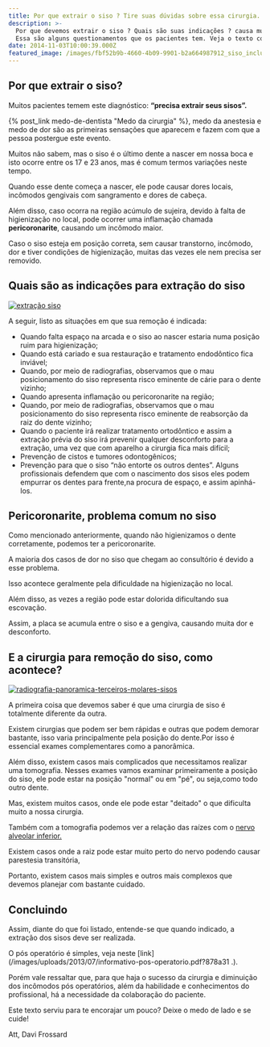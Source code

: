 ```yaml
---
title: Por que extrair o siso ? Tire suas dúvidas sobre essa cirurgia.
description: >-
  Por que devemos extrair o siso ? Quais são suas indicações ? causa muita dor ?
  Essa são alguns questionamentos que os pacientes tem. Veja o texto completo.
date: 2014-11-03T10:00:39.000Z
featured_image: /images/fbf52b9b-4660-4b09-9901-b2a664987912_siso_incluso.jpg
---
```


Por que extrair o siso?
-----------------------

Muitos pacientes temem este diagnóstico: **“precisa extrair seus sisos”.** 

{% post_link medo-de-dentista "Medo da cirurgia" %}, medo da anestesia e medo de dor são as primeiras sensações que aparecem e fazem com que a pessoa postergue este evento. 

Muitos não sabem, mas o siso é o último dente a nascer em nossa boca e isto ocorre entre os 17 e 23 anos, mas é comum termos variações neste tempo. 

Quando esse dente começa a nascer, ele pode causar dores locais, incômodos gengivais com sangramento e dores de cabeça. 

Além disso, caso ocorra na região acúmulo de sujeira, devido à falta de higienização no local, pode ocorrer uma inflamação chamada **pericoronarite**, causando um incômodo maior. 

Caso o siso esteja em posição correta, sem causar transtorno, incômodo, dor e tiver condições de higienização, muitas das vezes ele nem precisa ser removido.

Quais são as indicações para extração do siso 
----------------------------------------------

[![extração siso](/images/7bfbb242-7598-49e6-bde8-f7236e397efa_extração-siso.jpg)](/images/7bfbb242-7598-49e6-bde8-f7236e397efa_extração-siso.jpg) 

A seguir, listo as situações em que sua remoção é indicada: 
- Quando falta espaço na arcada e o siso ao nascer estaria numa posição ruim para higienização; 
- Quando está cariado e sua restauração e tratamento endodôntico fica inviável; 
- Quando, por meio de radiografias, observamos que o mau posicionamento do siso representa risco eminente de cárie para o dente vizinho; 
- Quando apresenta inflamação ou pericoronarite na região; 
- Quando, por meio de radiografias, observamos que o mau posicionamento do siso representa risco eminente de reabsorção da raiz do dente vizinho; 
- Quando o paciente irá realizar tratamento ortodôntico e assim a extração prévia do siso irá prevenir qualquer desconforto para a extração, uma vez que com aparelho a cirurgia fica mais difícil; 
- Prevenção de cistos e tumores odontogênicos; 
- Prevenção para que o siso “não entorte os outros dentes”. 
Alguns profissionais defendem que com o nascimento dos sisos eles podem empurrar os dentes para frente,na procura de espaço, e assim apinhá-los.

Pericoronarite, problema comum no siso 
---------------------------------------

Como mencionado anteriormente, quando não higienizamos o dente corretamente, podemos ter a pericoronarite. 

A maioria dos casos de dor no siso que chegam ao consultório é devido a esse problema. 

Isso acontece geralmente pela dificuldade na higienização no local. 

Além disso, as vezes a região pode estar dolorida dificultando sua escovação. 

Assim, a placa se acumula entre o siso e a gengiva, causando muita dor e desconforto.

E a cirurgia para remoção do siso, como acontece?
-------------------------------------------------

[![radiografia-panoramica-terceiros-molares-sisos](/images/154f252c-cee2-46d3-b873-28ac05eb49e5_radiografia-panoramica-terceiros-molares-sisos.jpg)](/images/154f252c-cee2-46d3-b873-28ac05eb49e5_radiografia-panoramica-terceiros-molares-sisos.jpg) 

A primeira coisa que devemos saber é que uma cirurgia de siso é totalmente diferente da outra. 

Existem cirurgias que podem ser bem rápidas e outras que podem demorar bastante, isso varia principalmente pela posição do dente.Por isso é essencial exames complementares como a panorâmica. 

Além disso, existem casos mais complicados que necessitamos realizar uma tomografia. Nesses exames vamos examinar primeiramente a posição do siso, ele pode estar na posição "normal" ou em "pé", ou seja,como todo outro dente. 

Mas, existem muitos casos, onde ele pode estar "deitado" o que dificulta muito a nossa cirurgia. 

Também com a tomografia podemos ver a relação das raízes com o [nervo alveolar inferior.](http://pt.wikipedia.org/wiki/Nervo_alveolar_inferior) 

Existem casos onde a raiz pode estar muito perto do nervo podendo causar parestesia transitória, 

Portanto, existem casos mais simples e outros mais complexos que devemos planejar com bastante cuidado.

Concluindo
----------

Assim, diante do que foi listado, entende-se que quando indicado, a extração dos sisos deve ser realizada. 

O pós operatório é simples, veja neste [link](/images/uploads/2013/07/informativo-pos-operatorio.pdf?878a31 .). 

Porém vale ressaltar que, para que haja o sucesso da cirurgia e diminuição dos incômodos pós operatórios, além da habilidade e conhecimentos do profissional, há a necessidade da colaboração do paciente. 

Este texto serviu para te encorajar um pouco? Deixe o medo de lado e se cuide! 

Att, 
Davi Frossard
